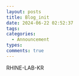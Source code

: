 ```yaml
---
layout: posts
title: Blog_init
date: 2024-06-22 02:52:37
tags: 
categories:
  - Announcement
types:
comments: true
---
```

RHINE-LAB-KR